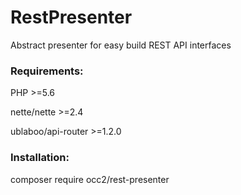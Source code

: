 # RestPresenter
Abstract presenter for easy build REST API interfaces

### Requirements:

PHP >=5.6

nette/nette >=2.4

ublaboo/api-router >=1.2.0

### Installation:

composer require occ2/rest-presenter
